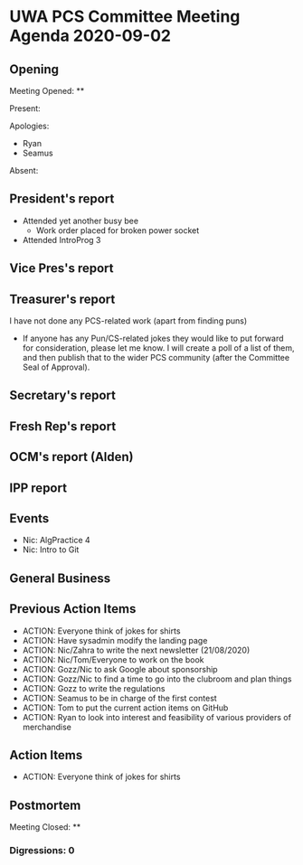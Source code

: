 # UWA PCS Committee Meeting Agenda 2020-09-02

## Opening

Meeting Opened: **

Present:

Apologies:

- Ryan
- Seamus

Absent:

## President's report

- Attended yet another busy bee
  - Work order placed for broken power socket
- Attended IntroProg 3

## Vice Pres's report

## Treasurer's report

I have not done any PCS-related work (apart from finding puns)

- If anyone has any Pun/CS-related jokes they would like to put forward for consideration,
  please let me know. I will create a poll of a list of them, and then publish that to
  the wider PCS community (after the Committee Seal of Approval).

## Secretary's report

## Fresh Rep's report

## OCM's report (Alden)

## IPP report

## Events

- Nic: AlgPractice 4
- Nic: Intro to Git

## General Business

## Previous Action Items

- ACTION: Everyone think of jokes for shirts
- ACTION: Have sysadmin modify the landing page
- ACTION: Nic/Zahra to write the next newsletter (21/08/2020)
- ACTION: Nic/Tom/Everyone to work on the book
- ACTION: Gozz/Nic to ask Google about sponsorship
- ACTION: Gozz/Nic to find a time to go into the clubroom and plan things
- ACTION: Gozz to write the regulations
- ACTION: Seamus to be in charge of the first contest
- ACTION: Tom to put the current action items on GitHub
- ACTION: Ryan to look into interest and feasibility of various providers of merchandise

## Action Items

- ACTION: Everyone think of jokes for shirts

## Postmortem

Meeting Closed: **

### Digressions: 0
